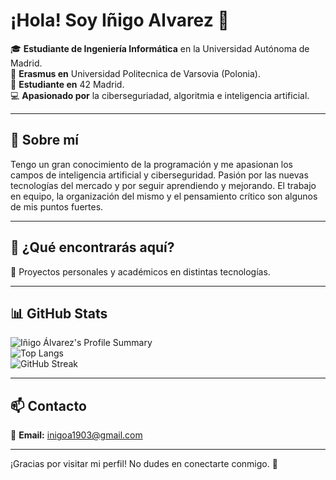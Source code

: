 # ¡Hola! Soy Iñigo Alvarez 👋  

🎓 **Estudiante de Ingeniería Informática** en la Universidad Autónoma de Madrid.  
📍 **Erasmus en** Universidad Politecnica de Varsovia (Polonia).  
🚀 **Estudiante en** 42 Madrid.  
💻 **Apasionado por** la ciberseguriadad, algoritmia e inteligencia artificial.  

---

## 🚀 Sobre mí  

Tengo un gran conocimiento de la programación y me apasionan los campos de inteligencia artificial y ciberseguridad.
Pasión por las nuevas tecnologías del mercado y por seguir aprendiendo y mejorando. 
El trabajo en equipo, la organización del mismo y el pensamiento crítico son algunos de mis puntos fuertes.

---

## 📌 ¿Qué encontrarás aquí?  

🔹 Proyectos personales y académicos en distintas tecnologías.   

---

## 📊 GitHub Stats  

![Iñigo Álvarez's Profile Summary](https://github-profile-summary-cards.vercel.app/api/cards/profile-details?username=inigoalvv&theme=tokyonight)  
![Top Langs](https://github-readme-stats.vercel.app/api/top-langs/?username=inigoalvv&layout=compact&theme=tokyonight)  
![GitHub Streak](https://github-readme-streak-stats.herokuapp.com/?user=inigoalvv&theme=tokyonight)

---

## 📫 Contacto  

<!--🔗 **LinkedIn:** [Tu perfil aquí](#)  -->
📧 **Email:** [inigoa1903@gmail.com](#)  

---

¡Gracias por visitar mi perfil! No dudes en conectarte conmigo. 🚀
